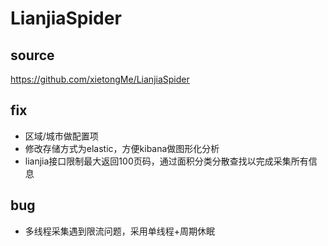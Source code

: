 # LianjiaSpider
## source
https://github.com/xietongMe/LianjiaSpider

## fix
- 区域/城市做配置项
- 修改存储方式为elastic，方便kibana做图形化分析
- lianjia接口限制最大返回100页码，通过面积分类分散查找以完成采集所有信息

## bug
- 多线程采集遇到限流问题，采用单线程+周期休眠
